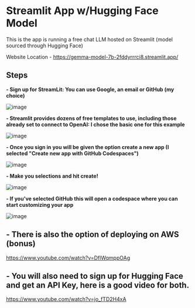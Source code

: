# Streamlit App w/Hugging Face Model

This is the app is running a free chat LLM hosted on Streamlit (model sourced through Hugging Face)

Website Location - https://gemma-model-7b-2fddyrrrci8.streamlit.app/ 

## Steps 
**- Sign up for StreamLit: You can use Google, an email or GitHub (my choice)**

![image](https://github.com/DerekLW6/gemma-model-7b/assets/53124417/4aca817a-c8dc-48be-b45f-00db8c8e1183)


**- Streamlit provides dozens of free templates to use, including those already set to connect to OpenAI: I chose the basic one for this example**

![image](https://github.com/DerekLW6/gemma-model-7b/assets/53124417/2a89b33a-6f07-48e5-a004-f8befdba7f7f)


**- Once you sign in you will be given the option create a new app (I selected "Create new app with GitHub Codespaces")**

![image](https://github.com/DerekLW6/gemma-model-7b/assets/53124417/d594245b-d4dd-4212-840e-638cf6ef8d05)


**- Make you selections and hit create!**

![image](https://github.com/DerekLW6/gemma-model-7b/assets/53124417/5a81390e-cec6-48c3-874b-fa2d743dd560)


**- If you've selected GitHub this will open a codespace where you can start customizing your app**

![image](https://github.com/DerekLW6/gemma-model-7b/assets/53124417/48356246-b770-4bb5-b066-911b20bdd47b)

## **- There is also the option of deploying on AWS (bonus)**

https://www.youtube.com/watch?v=DflWqmppOAg 

## **- You will also need to sign up for Hugging Face and get an API Key, here is a good video for both.**

https://www.youtube.com/watch?v=jo_fTD2H4xA

